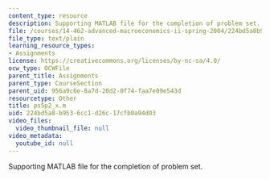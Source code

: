```yaml
---
content_type: resource
description: Supporting MATLAB file for the completion of problem set.
file: /courses/14-462-advanced-macroeconomics-ii-spring-2004/224bd5a8b9536cc1d26c17cfb0a94d03_ps5p2_x.m
file_type: text/plain
learning_resource_types:
- Assignments
license: https://creativecommons.org/licenses/by-nc-sa/4.0/
ocw_type: OCWFile
parent_title: Assignments
parent_type: CourseSection
parent_uid: 956a9c6e-8a7d-20d2-0f74-faa7e09e543d
resourcetype: Other
title: ps5p2_x.m
uid: 224bd5a8-b953-6cc1-d26c-17cfb0a94d03
video_files:
  video_thumbnail_file: null
video_metadata:
  youtube_id: null
---
```

Supporting MATLAB file for the completion of problem set.